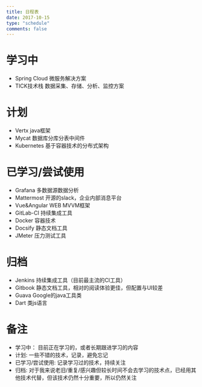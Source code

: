 ```yaml
---
title: 日程表
date: 2017-10-15
type: "schedule"
comments: false
---
```


# 学习中
- Spring Cloud 微服务解决方案
- TICK技术栈 数据采集、存储、分析、监控方案

# 计划
- Vertx java框架
- Mycat 数据库分库分表中间件
- Kubernetes 基于容器技术的分布式架构

<!-- more -->

# 已学习/尝试使用
- Grafana 多数据源数据分析
- Mattermost 开源的slack，企业内部消息平台
- Vue&Angular WEB MVVM框架
- GitLab-CI 持续集成工具
- Docker 容器技术
- Docsify 静态文档工具
- JMeter 压力测试工具

# 归档
- Jenkins 持续集成工具（目前最主流的CI工具）
- Gitbook 静态文档工具，相对的阅读体验更佳，但配置与UI较差
- Guava Google的java工具类
- Dart 类js语言

# 备注
- 学习中： 目前正在学习的，或者长期跟进学习的内容
- 计划: 一些不错的技术，记录，避免忘记
- 已学习/尝试使用: 记录学习过的技术，持续关注
- 归档: 对于我来说老旧/重复/感兴趣但较长时间不会去学习的技术点，已经用其他技术代替，但该技术仍然十分重要，所以仍然关注